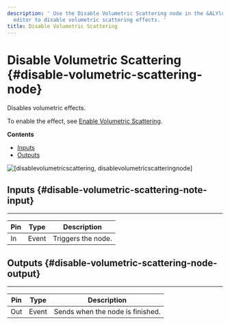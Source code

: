 ```yaml
---
description: ' Use the Disable Volumetric Scattering node in the &ALYlong; &script-canvas;
  editor to disable volumetric scattering effects. '
title: Disable Volumetric Scattering
---
```

# Disable Volumetric Scattering {#disable-volumetric-scattering-node}

Disables volumetric effects\.

To enable the effect, see [Enable Volumetric Scattering](/docs/userguide/rendering/enable/volumetric-scattering-node.md)\.

**Contents**
+ [Inputs](#disable-volumetric-scattering-note-input)
+ [Outputs](#disable-volumetric-scattering-node-output)

![\[disablevolumetricscattering, disablevolumetricscatteringnode\]](/images/userguide/scripting/script-canvas/scriptcanvasnodes/script-canvas-disable-volumetric-scattering-node.png)

## Inputs {#disable-volumetric-scattering-note-input}


****

| Pin | Type | Description |
| --- | --- | --- |
| In | Event |  Triggers the node\.  |

## Outputs {#disable-volumetric-scattering-node-output}


****

| Pin | Type | Description |
| --- | --- | --- |
| Out | Event | Sends when the node is finished\. |